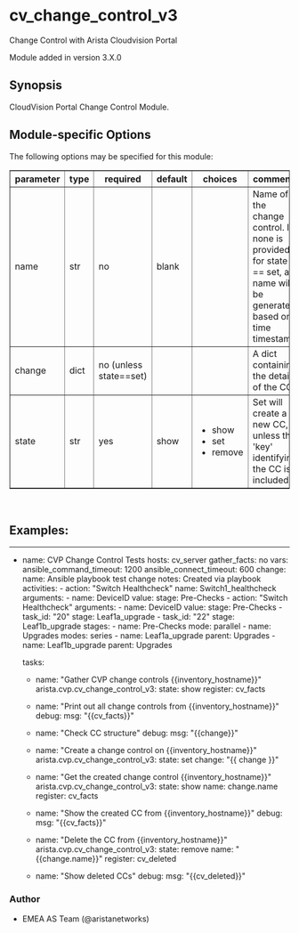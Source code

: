 # cv_change_control_v3

Change Control with Arista Cloudvision Portal

Module added in version 3.X.0

<div class="contents" local="" depth="2">

</div>

## Synopsis

CloudVision Portal Change Control Module.


## Module-specific Options

The following options may be specified for this module:

<table border=1 cellpadding=4>

<tr>
<th class="head">parameter</th>
<th class="head">type</th>
<th class="head">required</th>
<th class="head">default</th>
<th class="head">choices</th>
<th class="head">comments</th>
</tr>

<tr>
<td>name<br/><div style="font-size: small;"></div></td>
<td>str</td>
<td>no</td>
<td>blank</td>
<td></td>
<td>
    <div>Name of the change control. If none is provided for state == set, a name will be generated based on time timestamp.</div>
</td>
</tr>

<tr>
<td>change<br/><div style="font-size: small;"></div></td>
<td>dict</td>
<td>no (unless state==set)</td>
<td></td>
<td></td>
<td>
    <div>A dict containing the details of the CC</div>
</td>
</tr>

<tr>
<td>state<br/><div style="font-size: small;"></div></td>
<td>str</td>
<td>yes</td>
<td>show</td>
<td><ul><li>show</li><li>set</li><li>remove</li></ul></td>
<td>
    <div>Set will create a new CC, unless the 'key' identifying the CC is included</div>
</td>
</tr>


</table>
</br>

## Examples:

---
- name: CVP Change Control Tests
  hosts: cv_server
  gather_facts: no
  vars:
    ansible_command_timeout: 1200
    ansible_connect_timeout: 600
    change:
      name: Ansible playbook test change
      notes: Created via playbook
      activities:
        - action: "Switch Healthcheck"
          name: Switch1_healthcheck
          arguments:
            - name: DeviceID
              value: <device serial number>
          stage: Pre-Checks
        - action: "Switch Healthcheck"
          arguments:
            - name: DeviceID
              value: <device serial number>
          stage: Pre-Checks
        - task_id: "20"
          stage: Leaf1a_upgrade
        - task_id: "22"
          stage: Leaf1b_upgrade
      stages:
        - name: Pre-Checks
          mode: parallel
        - name: Upgrades
          modes: series
        - name: Leaf1a_upgrade
          parent: Upgrades
        - name: Leaf1b_upgrade
          parent: Upgrades

  tasks:
    - name: "Gather CVP change controls {{inventory_hostname}}"
      arista.cvp.cv_change_control_v3:
        state: show
      register: cv_facts

    - name: "Print out all change controls from {{inventory_hostname}}"
      debug:
        msg: "{{cv_facts}}"

    - name: "Check CC structure"
      debug:
        msg: "{{change}}"

    - name: "Create a change control on {{inventory_hostname}}"
      arista.cvp.cv_change_control_v3:
        state: set
        change: "{{ change }}"

    - name: "Get the created change control {{inventory_hostname}}"
      arista.cvp.cv_change_control_v3:
        state: show
        name: change.name
      register: cv_facts

    - name: "Show the created CC from {{inventory_hostname}}"
      debug:
        msg: "{{cv_facts}}"

    - name: "Delete the CC from {{inventory_hostname}}"
      arista.cvp.cv_change_control_v3:
        state: remove
        name: "{{change.name}}"
      register: cv_deleted

    - name: "Show deleted CCs"
      debug:
        msg: "{{cv_deleted}}"

### Author

-   EMEA AS Team (@aristanetworks)

